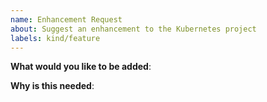 ```yaml
---
name: Enhancement Request
about: Suggest an enhancement to the Kubernetes project
labels: kind/feature
---
```


<!-- Please only use this template for submitting enhancement requests -->

**What would you like to be added**:

**Why is this needed**:
